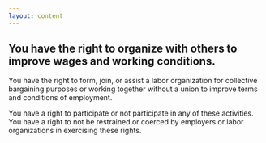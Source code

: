 ```yaml
---
layout: content
---
```

## You have the right to organize with others to improve wages and working conditions.

You have the right to form, join, or assist a labor organization for collective bargaining purposes or working together without a union to improve terms and conditions of employment.

You have a right to participate or not participate in any of these activities. You have a right to not be restrained or coerced by employers or labor organizations in exercising these rights.
